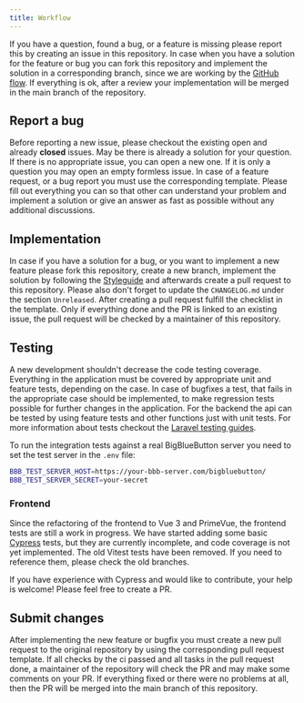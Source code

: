 ```yaml
---
title: Workflow
---
```


If you have a question, found a bug, or a feature is missing please report this by creating an issue in this repository.
In case when you have a solution for the feature or bug you can fork this repository and implement the solution in a
corresponding branch, since we are working by the [GitHub flow](https://guides.github.com/introduction/flow/). If
everything is ok, after a review your implementation will be merged in the main branch of the repository.

## Report a bug

Before reporting a new issue, please checkout the existing open and already **closed** issues. May be there is already a
solution for your question. If there is no appropriate issue, you can open a new one. If it is only a question you may
open an empty formless issue. In case of a feature request, or a bug report you must use the corresponding template.
Please fill out everything you can so that other can understand your problem and implement a solution or give an answer
as fast as possible without any additional discussions.

## Implementation

In case if you have a solution for a bug, or you want to implement a new feature please fork this repository, create a
new branch, implement the solution by following the [Styleguide](./05-code-style.md) and afterwards create a pull request to
this repository. Please also don't forget to update the `CHANGELOG.md` under the section `Unreleased`. After
creating a pull request fulfill the checklist in the template. Only if everything done and the PR is linked to an
existing issue, the pull request will be checked by a maintainer of this repository.

## Testing

A new development shouldn't decrease the code testing coverage. Everything in the application must be covered by
appropriate unit and feature tests, depending on the case. In case of bugfixes a test, that fails in the appropriate
case should be implemented, to make regression tests possible for further changes in the application. For the backend the
api can be tested by using feature tests and other functions just with unit tests. For more information about tests
checkout the [Laravel testing guides](https://laravel.com/docs/11.x/testing).

To run the integration tests against a real BigBlueButton server you need to set the test server in
the `.env` file:

```bash
BBB_TEST_SERVER_HOST=https://your-bbb-server.com/bigbluebutton/
BBB_TEST_SERVER_SECRET=your-secret
```

### Frontend

Since the refactoring of the frontend to Vue 3 and PrimeVue, the frontend tests are still a work in progress.
We have started adding some basic [Cypress](https://www.cypress.io) tests, but they are currently incomplete, and code coverage is not yet implemented.
The old Vitest tests have been removed. If you need to reference them, please check the old branches.

If you have experience with Cypress and would like to contribute,
your help is welcome! Please feel free to create a PR.

## Submit changes

After implementing the new feature or bugfix you must create a new pull request to the original repository by using the
corresponding pull request template. If all checks by the ci passed and all tasks in the pull request done, a maintainer
of the repository will check the PR and may make some comments on your PR. If everything fixed or there were no problems
at all, then the PR will be merged into the main branch of this repository.
